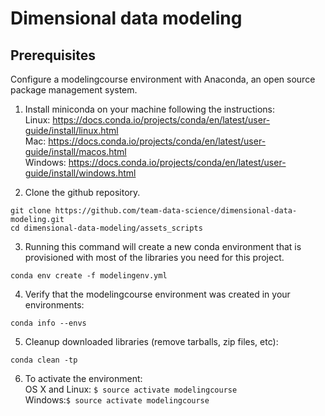# Dimensional data modeling
## Prerequisites
Configure a modelingcourse environment with Anaconda, an open source package management system.

1. Install miniconda on your machine following the instructions:
<br/>Linux: https://docs.conda.io/projects/conda/en/latest/user-guide/install/linux.html
<br/>Mac: https://docs.conda.io/projects/conda/en/latest/user-guide/install/macos.html
<br/>Windows: https://docs.conda.io/projects/conda/en/latest/user-guide/install/windows.html

2. Clone the github repository.
```
git clone https://github.com/team-data-science/dimensional-data-modeling.git
cd dimensional-data-modeling/assets_scripts
```

3. Running this command will create a new conda environment that is provisioned with most of the libraries you need for this project.

```
conda env create -f modelingenv.yml
```

4. Verify that the modelingcourse environment was created in your environments:

```
conda info --envs
```

5. Cleanup downloaded libraries (remove tarballs, zip files, etc):

```
conda clean -tp
```

6. To activate the environment:
<br/>OS X and Linux: ```$ source activate modelingcourse```
<br/>Windows:```$ source activate modelingcourse```
